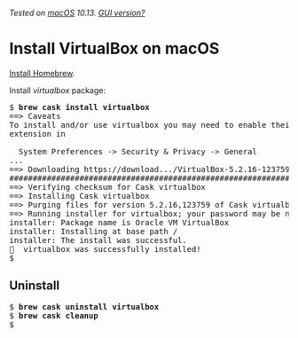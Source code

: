 _Tested on [macOS](/macos/) 10.13. [GUI version?](manual.html)_

# Install VirtualBox on macOS

[Install Homebrew](/macos/brew.html).

Install _virtualbox_ package:

<pre>
$ <b>brew cask install virtualbox</b>
==> Caveats
To install and/or use virtualbox you may need to enable their kernel
extension in

  System Preferences -> Security & Privacy -> General
...
==> Downloading https://download.../VirtualBox-5.2.16-123759-OSX.dmg
############################################################### 100.0%
==> Verifying checksum for Cask virtualbox
==> Installing Cask virtualbox
==> Purging files for version 5.2.16,123759 of Cask virtualbox
==> Running installer for virtualbox; your password may be necessary.
installer: Package name is Oracle VM VirtualBox
installer: Installing at base path /
installer: The install was successful.
&#x1F37A;  virtualbox was successfully installed!
$
</pre>

## Uninstall

<pre>
$ <b>brew cask uninstall virtualbox</b>
$ <b>brew cask cleanup</b>
$
</pre>

